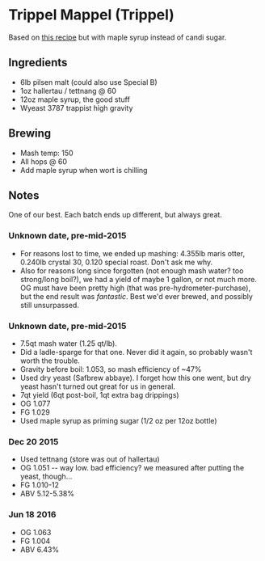 # Trippel Mappel (Trippel)

Based on [this recipe](http://www.homebrewtalk.com/f71/belgian-tripel-72110/)
but with maple syrup instead of candi sugar.

## Ingredients

* 6lb pilsen malt (could also use Special B)
* 1oz hallertau / tettnang @ 60
* 12oz maple syrup, the good stuff
* Wyeast 3787 trappist high gravity

## Brewing

* Mash temp: 150
* All hops @ 60
* Add maple syrup when wort is chilling

## Notes

One of our best. Each batch ends up different, but always great.

### Unknown date, pre-mid-2015
* For reasons lost to time, we ended up mashing: 4.355lb maris otter,
  0.240lb crystal 30, 0.120 special roast. Don't ask me why.
* Also for reasons long since forgotten (not enough mash water? too
  strong/long boil?), we had a yield of maybe 1 gallon, or not much more.
  OG must have been pretty high (that was pre-hydrometer-purchase), but
  the end result was *fantastic*. Best we'd ever brewed, and possibly
  still unsurpassed.

### Unknown date, pre-mid-2015
* 7.5qt mash water (1.25 qt/lb).
* Did a ladle-sparge for that one. Never did it again, so probably
  wasn't worth the trouble.
* Gravity before boil: 1.053, so mash efficiency of ~47%
* Used dry yeast (Safbrew abbaye). I forget how this one went, but dry
  yeast hasn't turned out great for us in general.
* 7qt yield (6qt post-boil, 1qt extra bag drippings)
* OG 1.077
* FG 1.029
* Used maple syrup as priming sugar (1/2 oz per 12oz bottle)

### Dec 20 2015
* Used tettnang (store was out of hallertau)
* OG 1.051 -- way low. bad efficiency? we measured after putting the yeast, though...
* FG 1.010-12
* ABV 5.12-5.38%

### Jun 18 2016
* OG 1.063
* FG 1.004
* ABV 6.43%
